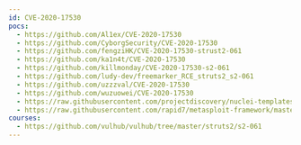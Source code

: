 ```yaml
---
id: CVE-2020-17530
pocs:
  - https://github.com/Al1ex/CVE-2020-17530
  - https://github.com/CyborgSecurity/CVE-2020-17530
  - https://github.com/fengziHK/CVE-2020-17530-strust2-061
  - https://github.com/ka1n4t/CVE-2020-17530
  - https://github.com/killmonday/CVE-2020-17530-s2-061
  - https://github.com/ludy-dev/freemarker_RCE_struts2_s2-061
  - https://github.com/uzzzval/CVE-2020-17530
  - https://github.com/wuzuowei/CVE-2020-17530
  - https://raw.githubusercontent.com/projectdiscovery/nuclei-templates/master/cves/2020/CVE-2020-17530.yaml
  - https://raw.githubusercontent.com/rapid7/metasploit-framework/master/modules/exploits/multi/http/struts2_multi_eval_ognl.rb
courses:
  - https://github.com/vulhub/vulhub/tree/master/struts2/s2-061
---
```

